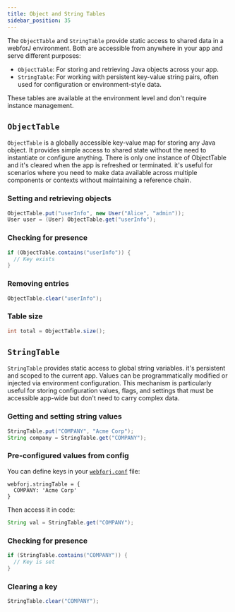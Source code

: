 ```yaml
---
title: Object and String Tables
sidebar_position: 35
---
```


The `ObjectTable` and `StringTable` provide static access to shared data in a webforJ environment. Both are accessible from anywhere in your app and serve different purposes:

- `ObjectTable`: For storing and retrieving Java objects across your app.
- `StringTable`: For working with persistent key-value string pairs, often used for configuration or environment-style data.

These tables are available at the environment level and don't require instance management.

## `ObjectTable`

`ObjectTable` is a globally accessible key-value map for storing any Java object. It provides simple access to shared state without the need to instantiate or configure anything. There is only one instance of ObjectTable and it's cleared when the app is refreshed or terminated.
it's useful for scenarios where you need to make data available across multiple components or contexts without maintaining a reference chain.


### Setting and retrieving objects

```java
ObjectTable.put("userInfo", new User("Alice", "admin"));
User user = (User) ObjectTable.get("userInfo");
```

### Checking for presence

```java
if (ObjectTable.contains("userInfo")) {
  // Key exists
}
```

### Removing entries

```java
ObjectTable.clear("userInfo");
```

### Table size

```java
int total = ObjectTable.size();
```

## `StringTable`

`StringTable` provides static access to global string variables. it's persistent and scoped to the current app. Values can be programmatically modified or injected via environment configuration.
This mechanism is particularly useful for storing configuration values, flags, and settings that must be accessible app-wide but don't need to carry complex data.

### Getting and setting string values

```java
StringTable.put("COMPANY", "Acme Corp");
String company = StringTable.get("COMPANY");
```

### Pre-configured values from config

You can define keys in your [`webforj.conf`](../configuration/properties#configuring-webforjconf) file:

```
webforj.stringTable = {
  COMPANY: 'Acme Corp'
}
```

Then access it in code:

```java
String val = StringTable.get("COMPANY");
```

### Checking for presence

```java
if (StringTable.contains("COMPANY")) {
  // Key is set
}
```

### Clearing a key

```java
StringTable.clear("COMPANY");
```